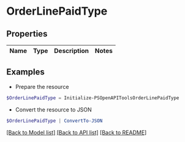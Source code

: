 # OrderLinePaidType
## Properties

Name | Type | Description | Notes
------------ | ------------- | ------------- | -------------

## Examples

- Prepare the resource
```powershell
$OrderLinePaidType = Initialize-PSOpenAPIToolsOrderLinePaidType 
```

- Convert the resource to JSON
```powershell
$OrderLinePaidType | ConvertTo-JSON
```

[[Back to Model list]](../README.md#documentation-for-models) [[Back to API list]](../README.md#documentation-for-api-endpoints) [[Back to README]](../README.md)

